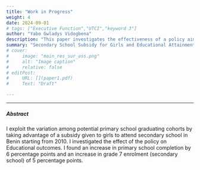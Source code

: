 ```yaml
---
title: "Work in Progress" 
weight: 4
date: 2024-09-01
# tags: ["Executive Function","UTCI","keyword 3"]
author: "Yabo Gwladys Vidogbena"
description: "This paper investigates the effectiveness of a policy aimed at encouraging girls to attend lower secondary school in Benin." 
summary: "Secondary School Subsidy for Girls and Educational Attainment: Evidence from Benin." 
# cover:
#     image: "main_res_sur_ass.png"
#     alt: "Image caption"
#     relative: false
# editPost:
#     URL: [](paper1.pdf)
#     Text: "Draft"

---
```


<!-- --- -->

<!-- ##### Download -->

<!-- + [Draft](heat_executive_function_behavior.pdf) -->
<!-- + [Online appendix](appendix1.pdf) -->
<!-- + [Code and data](https://github.com/pmichaillat/job-rationing) -->

---

##### Abstract

I exploit the variation among potential primary school graduating cohorts by taking advantage of a subsidy given to girls to attend secondary school in Benin starting from 2010. I investigated the effect of the policy on Educational outcomes. I found an increase in primary school completion by 6 percentage points and an increase in grade 7 enrolment (secondary school) of 5 percentage points.

<!-- --- -->

<!-- ##### Effects of Heat on Child Executive Function Behavior

![](main_res_sur_ass.png) -->

<!-- --- -->

<!-- ##### Citation -->

<!-- Author. Year. "Title." *Journal* Volume (Issue): First page–Last page. https://doi.org/paper_doi.

```BibTeX
@article{AAYY,
author = {Author},
doi = {paper_doi},
journal = {Journal},
number = {Issue},
pages = {XXX--YYY},
title ={Title},
volume = {Volume},
year = {Year}}
``` -->

<!-- --- -->

<!-- ##### Related material -->

<!-- + [Presentation slides](presentation1.pdf)
+ [Dissertation title](https://escholarship.org/uc/item/7jr3m96r) – PhD dissertation on which this paper is based.
+ [Column title](https://cep.lse.ac.uk/pubs/download/cp365.pdf) – Nontechnical column describing the paper. -->